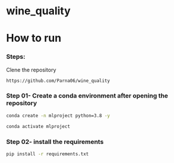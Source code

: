 # wine_quality

# How to run
### Steps:

Clene the repository
```bash
https://github.com/Parna06/wine_quality
```
### Step 01- Create a conda environment after opening the repository

```bash
conda create -n mlproject python=3.8 -y
```

```bash
conda activate mlproject
```

### Step 02- install the requirements
```bash
pip install -r requirements.txt
```


